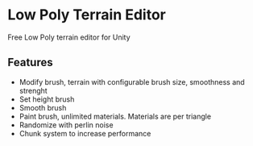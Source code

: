 # Low Poly Terrain Editor
Free Low Poly terrain editor for Unity

## Features ##
- Modify brush, terrain with configurable brush size, smoothness and strenght
- Set height brush
- Smooth brush
- Paint brush, unlimited materials. Materials are per triangle
- Randomize with perlin noise
- Chunk system to increase performance
